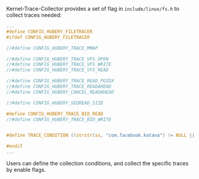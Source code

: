 Kernel-Trace-Collector provides a set of flag in `include/linux/fs.h` to collect traces needed:
```c
...
#define CONFIG_HUBERY_FILETRACER
#ifdef CONFIG_HUBERY_FILETRACER

//#define CONFIG_HUBERY_TRACE_MMAP

//#define CONFIG_HUBERY_TRACE_VFS_OPEN
//#define CONFIG_HUBERY_TRACE_VFS_WRITE
//#define CONFIG_HUBERY_TRACE_VFS_READ

//#define CONFIG_HUBERY_TRACE_READ_PGIDX
//#define CONFIG_HUBERY_TRACE_READAHEAD
//#define CONFIG_HUBERY_CANCEL_READAHEAD

//#define CONFIG_HUBERY_SEQREAD_SIZE

#define CONFIG_HUBERY_TRACE_BIO_READ
//#define CONFIG_HUBERY_TRACE_BIO_WRITE


#define TRACE_CONDITION ((strstr(ss, "com.facebook.katana") != NULL || strstr(ss, "com.twitter.android") != NULL || strstr(ss, "com.facebook.orca") != NULL || strstr(ss, "com.google.earth") != NULL || strstr(ss, "com.threestar.gallery") != NULL || strstr(ss, "com.chrome.dev") != NULL) && (strstr(ss, "apk") != NULL || strstr(ss, "dex") != NULL || strstr(ss, "oat") != NULL || strstr(ss, ".so") != NULL || strstr(ss, "art") != NULL))

#endif
...
```
Users can define the collection conditions, and collect the specific traces by enable flags.
